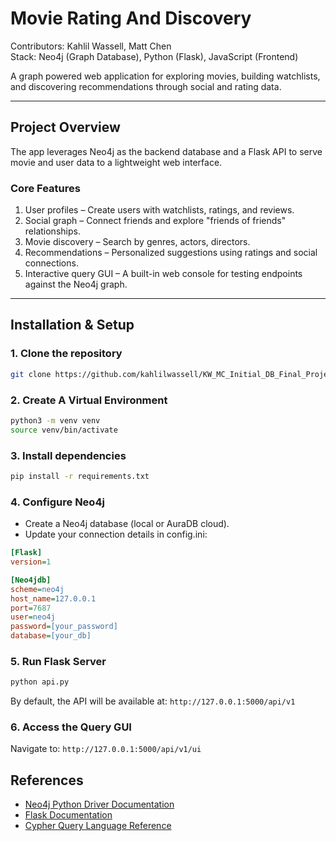 # Movie Rating And Discovery

Contributors: Kahlil Wassell, Matt Chen  
Stack: Neo4j (Graph Database), Python (Flask), JavaScript (Frontend)  

A graph powered web application for exploring movies, building watchlists, and discovering recommendations through social and rating data.  

---

## Project Overview

The app leverages Neo4j as the backend database and a Flask API to serve movie and user data to a lightweight web interface.  

### Core Features
1. User profiles – Create users with watchlists, ratings, and reviews.  
2. Social graph – Connect friends and explore "friends of friends" relationships.  
3. Movie discovery – Search by genres, actors, directors.  
4. Recommendations – Personalized suggestions using ratings and social connections.  
5. Interactive query GUI – A built-in web console for testing endpoints against the Neo4j graph.  

---

## Installation & Setup

### 1. Clone the repository
```bash
git clone https://github.com/kahlilwassell/KW_MC_Initial_DB_Final_Project_Repo.git
```

### 2. Create A Virtual Environment
```bash
python3 -m venv venv
source venv/bin/activate
```

### 3. Install dependencies
```bash
pip install -r requirements.txt
```

### 4. Configure Neo4j
- Create a Neo4j database (local or AuraDB cloud).
- Update your connection details in config.ini:
```ini
[Flask]
version=1

[Neo4jdb]
scheme=neo4j
host_name=127.0.0.1
port=7687
user=neo4j
password=[your_password]
database=[your_db]
```

### 5. Run Flask Server
```bash
python api.py
```
By default, the API will be available at: `http://127.0.0.1:5000/api/v1`

### 6. Access the Query GUI
Navigate to: `http://127.0.0.1:5000/api/v1/ui`

## References
- [Neo4j Python Driver Documentation](https://neo4j.com/docs/python-manual/current/)  
- [Flask Documentation](https://flask.palletsprojects.com/)  
- [Cypher Query Language Reference](https://neo4j.com/developer/cypher/)  